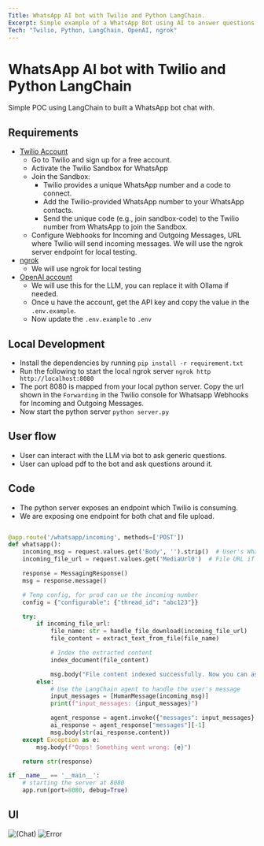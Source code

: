 ```yaml
---
Title: WhatsApp AI bot with Twilio and Python LangChain.
Excerpt: Simple example of a WhatsApp Bot using AI to answer questions.
Tech: "Twilio, Python, LangChain, OpenAI, ngrok"
---
```


# WhatsApp AI bot with Twilio and Python LangChain

Simple POC using LangChain to built a WhatsApp bot chat with.

## Requirements

- [Twilio Account](https://www.twilio.com/docs/whatsapp/sandbox)
  - Go to Twilio and sign up for a free account.
  - Activate the Twilio Sandbox for WhatsApp
  - Join the Sandbox:
    - Twilio provides a unique WhatsApp number and a code to connect.
    - Add the Twilio-provided WhatsApp number to your WhatsApp contacts.
    - Send the unique code (e.g., join sandbox-code) to the Twilio number from WhatsApp to join the Sandbox.
  - Configure Webhooks for Incoming and Outgoing Messages, URL where Twilio will send incoming messages. We will use the ngrok server endpoint for local testing.
- [ngrok](https://ngrok.com/docs/getting-started/)
  - We will use ngrok for local testing
- [OpenAI account](https://openai.com/)
  - We will use this for the LLM, you can replace it with Ollama if needed.
  - Once u have the account, get the API key and copy the value in the `.env.example`.
  - Now update the `.env.example` to `.env`

## Local Development

- Install the dependencies by running `pip install -r requirement.txt`
- Run the following to start the local ngrok server `ngrok http http://localhost:8080`
- The port 8080 is mapped from your local python server. Copy the url shown in the `Forwarding` in the Twilio console for Whatsapp Webhooks for Incoming and Outgoing Messages.
- Now start the python server `python server.py`

## User flow

- User can interact with the LLM via bot to ask generic questions.
- User can upload pdf to the bot and ask questions around it.

## Code

- The python server exposes an endpoint which Twilio is consuming.
- We are exposing one endpoint for both chat and file upload.

```py

@app.route('/whatsapp/incoming', methods=['POST'])
def whatsapp():
    incoming_msg = request.values.get('Body', '').strip()  # User's WhatsApp message
    incoming_file_url = request.values.get('MediaUrl0')  # File URL if provided

    response = MessagingResponse()
    msg = response.message()

    # Temp config, for prod can ue the incoming number
    config = {"configurable": {"thread_id": "abc123"}}

    try:
        if incoming_file_url:
            file_name: str = handle_file_download(incoming_file_url)
            file_content = extract_text_from_file(file_name)

            # Index the extracted content
            index_document(file_content)

            msg.body("File content indexed successfully. Now you can ask questions related to the uploaded document.")
        else:
            # Use the LangChain agent to handle the user's message
            input_messages = [HumanMessage(incoming_msg)]
            print(f"input_messages: {input_messages}")

            agent_response = agent.invoke({"messages": input_messages}, config)
            ai_response = agent_response["messages"][-1]
            msg.body(str(ai_response.content))
    except Exception as e:
        msg.body(f"Oops! Something went wrong: {e}")

    return str(response)

if __name__ == '__main__':
    # starting the server at 8080
    app.run(port=8080, debug=True)
```

## UI

![(Chat)](./assets/response.jpg)
![Error](./assets/error.jpg)
